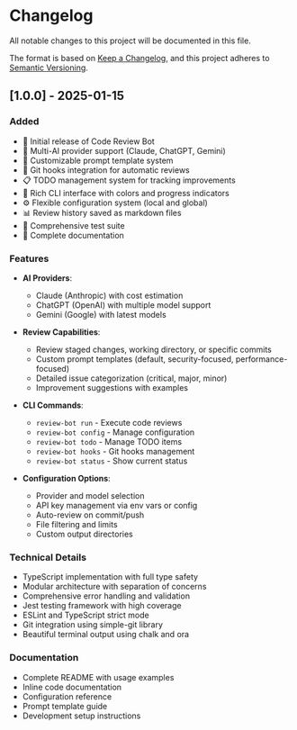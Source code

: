 # Changelog

All notable changes to this project will be documented in this file.

The format is based on [Keep a Changelog](https://keepachangelog.com/en/1.0.0/),
and this project adheres to [Semantic Versioning](https://semver.org/spec/v2.0.0.html).

## [1.0.0] - 2025-01-15

### Added
- 🎉 Initial release of Code Review Bot
- 🤖 Multi-AI provider support (Claude, ChatGPT, Gemini)
- 📝 Customizable prompt template system
- 🔧 Git hooks integration for automatic reviews
- 📋 TODO management system for tracking improvements
- 🎨 Rich CLI interface with colors and progress indicators
- ⚙️ Flexible configuration system (local and global)
- 📊 Review history saved as markdown files
- 🧪 Comprehensive test suite
- 📖 Complete documentation

### Features
- **AI Providers**:
  - Claude (Anthropic) with cost estimation
  - ChatGPT (OpenAI) with multiple model support
  - Gemini (Google) with latest models
  
- **Review Capabilities**:
  - Review staged changes, working directory, or specific commits
  - Custom prompt templates (default, security-focused, performance-focused)
  - Detailed issue categorization (critical, major, minor)
  - Improvement suggestions with examples
  
- **CLI Commands**:
  - `review-bot run` - Execute code reviews
  - `review-bot config` - Manage configuration
  - `review-bot todo` - Manage TODO items
  - `review-bot hooks` - Git hooks management
  - `review-bot status` - Show current status
  
- **Configuration Options**:
  - Provider and model selection
  - API key management via env vars or config
  - Auto-review on commit/push
  - File filtering and limits
  - Custom output directories

### Technical Details
- TypeScript implementation with full type safety
- Modular architecture with separation of concerns
- Comprehensive error handling and validation
- Jest testing framework with high coverage
- ESLint and TypeScript strict mode
- Git integration using simple-git library
- Beautiful terminal output using chalk and ora

### Documentation
- Complete README with usage examples
- Inline code documentation
- Configuration reference
- Prompt template guide
- Development setup instructions